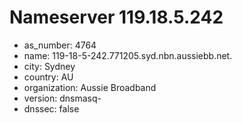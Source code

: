 # Nameserver 119.18.5.242

* as_number: 4764
* name: 119-18-5-242.771205.syd.nbn.aussiebb.net.
* city: Sydney
* country: AU
* organization: Aussie Broadband
* version: dnsmasq-
* dnssec: false

